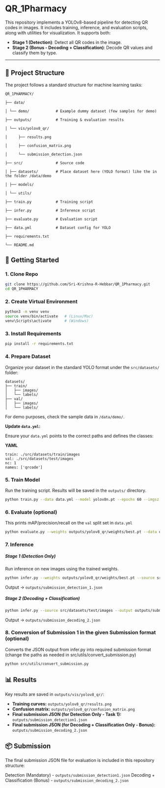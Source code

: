 # QR_1Pharmacy

This repository implements a YOLOv8-based pipeline for detecting QR codes in images. It includes training, inference, and evaluation scripts, along with utilities for visualization. It supports both:

- **Stage 1 (Detection)**: Detect all QR codes in the image.
- **Stage 2 (Bonus - Decoding + Classification)**: Decode QR values and classify them by type.

---

## 📂 Project Structure

The project follows a standard structure for machine learning tasks:

    QR_1PHARMACY/

    ├── data/

    │ └── demo/            # Example dummy dataset (few samples for demo)

    ├── outputs/           # Training & evaluation results

    │ └── vis/yolov8_qr/

    │     ├── results.png

    │     ├── confusion_matrix.png

    │     └── submission_detection.json

    ├── src/               # Source code

    │ ├── datasets/        # Place dataset here (YOLO format) like the in the folder /data/demo

    │ ├── models/

    │ └── utils/

    ├── train.py           # Training script

    ├── infer.py           # Inference script

    ├── evaluate.py        # Evaluation script

    ├── data.yml           # Dataset config for YOLO

    ├── requirements.txt

    └── README.md

## 🚀 Getting Started

### 1. Clone Repo

```bash
git clone https://github.com/Sri-Krishna-R-Hebbar/QR_1Pharmacy.git
cd QR_1PHARMACY
```

### 2. Create Virtual Environment

```bash
python3 -m venv venv
source venv/bin/activate   # (Linux/Mac)
venv\Scripts\activate      # (Windows)
```

### 3. Install Requirements

```bash
pip install -r requirements.txt
```

### 4. Prepare Dataset

Organize your dataset in the standard YOLO format under the `src/datasets/` folder:

```
datasets/
├── train/
│   ├── images/
│   └── labels/
├── val/
│   ├── images/
│   └── labels/
```

For demo purposes, check the sample data in `/data/demo/`.

**Update `data.yml`:**

Ensure your `data.yml` points to the correct paths and defines the classes:

**YAML**

```
train: ./src/datasets/train/images
val: ./src/datasets/test/images
nc: 1
names: ['qrcode']
```

### 5. Train Model

Run the training script. Results will be saved in the `outputs/` directory.

```bash
python train.py --data data.yml --model yolov8n.pt --epochs 60 --imgsz 640 --batch 16
```

### 6. Evaluate (optional)

This prints mAP/precision/recall on the `val` split set in `data.yml`

```bash
python evaluate.py --weights outputs/yolov8_qr/weights/best.pt --data data.yml
```

### 7. Inference

##### Stage 1 (Detection Only)

Run inference on new images using the trained weights.

```bash
python infer.py --weights outputs/yolov8_qr/weights/best.pt --source src/datasets/test/images --output outputs/submission_1.json --save-vis outputs/vis
```
Output → `outputs/submission_detection_1.json`

##### Stage 2 (Decoding + Classification)

```bash
python infer.py --source src/datasets/test/images --output outputs/submission_decoding_2.json --weights outputs/yolov8_qr/weights/best.pt --decode
```
Output → `outputs/submission_decoding_2.json`

### 8. Conversion of Submission 1 in the given Submission format (optional)

Converts the JSON output from infer.py into required submission format (change the paths as needed in src/utils/convert_submission.py)

```bash
python src/utils/convert_submission.py
```

## 📊 Results

Key results are saved in `outputs/vis/yolov8_qr/`:

* **Training curves:** `outputs/yolov8_qr/results.png`
* **Confusion matrix:** `outputs/yolov8_qr/confusion_matrix.png`
* **Final submission JSON (for Detection Only - Task 1):** `outputs/submission_detection1.json`
* **Final submission JSON (for Decoding + Classification Only - Bonus):** `outputs/submission_decoding_2.json`

## 📦 Submission

The final submission JSON file for evaluation is included in this repository structure:

Detection (Mandatory) - `outputs/submission_detection1.json`
Decoding + Classification (Bonus) - `outputs/submission_decoding_2.json`
